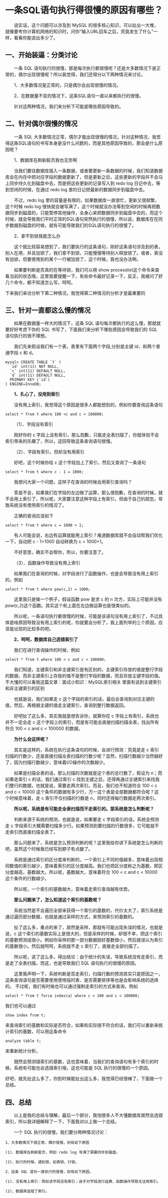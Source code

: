 # 一条SQL语句执行得很慢的原因有哪些？

&ensp;&ensp;&ensp;&ensp;说实话，这个问题可以涉及到 MySQL 的很多核心知识，可以扯出一大堆，就像要考你计算机网络的知识时，问你“输入URL回车之后，究竟发生了什么”一样，看看你能说出多少了。

## 一、开始装逼：分类讨论

&ensp;&ensp;&ensp;&ensp;一条 SQL 语句执行的很慢，那是每次执行都很慢呢？还是大多数情况下是正常的，偶尔出现很慢呢？所以我觉得，我们还得分以下两种情况来讨论。

&ensp;&ensp;&ensp;&ensp;1、大多数情况是正常的，只是偶尔会出现很慢的情况。

&ensp;&ensp;&ensp;&ensp;2、在数据量不变的情况下，这条SQL语句一直以来都执行的很慢。

&ensp;&ensp;&ensp;&ensp;针对这两种情况，我们来分析下可能是哪些原因导致的。

## 二、针对偶尔很慢的情况

&ensp;&ensp;&ensp;&ensp;一条 SQL 大多数情况正常，偶尔才能出现很慢的情况，针对这种情况，我觉得这条SQL语句的书写本身是没什么问题的，而是其他原因导致的，那会是什么原因呢？

&ensp;&ensp;&ensp;&ensp;1、数据库在刷新脏页我也无奈啊

&ensp;&ensp;&ensp;&ensp;当我们要往数据库插入一条数据、或者要更新一条数据的时候，我们知道数据库会在内存中把对应字段的数据更新了，但是更新之后，这些更新的字段并不会马上同步持久化到磁盘中去，而是把这些更新的记录写入到 redo log 日记中去，等到空闲的时候，在通过 redo log 里的日记把最新的数据同步到磁盘中去。

&ensp;&ensp;&ensp;&ensp;不过，redo log 里的容量是有限的，如果数据库一直很忙，更新又很频繁，这个时候 redo log 很快就会被写满了，这个时候就没办法等到空闲的时候再把数据同步到磁盘的，只能暂停其他操作，全身心来把数据同步到磁盘中去的，而这个时候，就会导致我们平时正常的SQL语句突然执行的很慢，所以说，数据库在在同步数据到磁盘的时候，就有可能导致我们的SQL语句执行的很慢了。

&ensp;&ensp;&ensp;&ensp;2、拿不到锁我能怎么办

&ensp;&ensp;&ensp;&ensp;这个就比较容易想到了，我们要执行的这条语句，刚好这条语句涉及到的表，别人在用，并且加锁了，我们拿不到锁，只能慢慢等待别人释放锁了。或者，表没有加锁，但要使用到的某个一行被加锁了，这个时候，我也没办法啊。

&ensp;&ensp;&ensp;&ensp;如果要判断是否真的在等待锁，我们可以用 show processlist这个命令来查看当前的状态哦，这里我要提醒一下，有些命令最好记录一下，反正，我被问了好几个命令，都不知道怎么写，呵呵。

下来我们来访分析下第二种情况，我觉得第二种情况的分析才是最重要的

## 三、针对一直都这么慢的情况

&ensp;&ensp;&ensp;&ensp;如果在数据量一样大的情况下，这条 SQL 语句每次都执行的这么慢，那就就要好好考虑下你的 SQL 书写了，下面我们来分析下哪些原因会导致我们的 SQL 语句执行的很不理想。

&ensp;&ensp;&ensp;&ensp;我们先来假设我们有一个表，表里有下面两个字段,分别是主键 id，和两个普通字段 c 和 d。

    mysql> CREATE TABLE `t` (
      `id` int(11) NOT NULL,
      `c` int(11) DEFAULT NULL,
      `d` int(11) DEFAULT NULL,
      PRIMARY KEY (`id`)
    ) ENGINE=InnoDB;
&ensp;&ensp;&ensp;&ensp;**1、扎心了，没用到索引**

&ensp;&ensp;&ensp;&ensp;没有用上索引，我觉得这个原因是很多人都能想到的，例如你要查询这条语句

    select * from t where 100 <c and c < 100000;
&ensp;&ensp;&ensp;&ensp;（1）、字段没有索引

&ensp;&ensp;&ensp;&ensp;刚好你的 c 字段上没有索引，那么抱歉，只能走全表扫描了，你就体验不会索引带来的乐趣了，所以，这回导致这条查询语句很慢。

&ensp;&ensp;&ensp;&ensp;（2）、字段有索引，但却没有用索引

&ensp;&ensp;&ensp;&ensp;好吧，这个时候你给 c 这个字段加上了索引，然后又查询了一条语句

    select * from t where c - 1 = 1000;
&ensp;&ensp;&ensp;&ensp;我想问大家一个问题，这样子在查询的时候会用索引查询吗？

&ensp;&ensp;&ensp;&ensp;答是不会，如果我们在字段的左边做了运算，那么很抱歉，在查询的时候，就不会用上索引了，所以呢，大家要注意这种字段上有索引，但由于自己的疏忽，导致系统没有使用索引的情况了。

&ensp;&ensp;&ensp;&ensp;正确的查询应该如下

    select * from t where c = 1000 + 1;
&ensp;&ensp;&ensp;&ensp;有人可能会说，右边有运算就能用上索引？难道数据库就不会自动帮我们优化一下，自动把 c - 1=1000 自动转换为 c = 1000+1。

&ensp;&ensp;&ensp;&ensp;不好意思，确实不会帮你，所以，你要注意了。

&ensp;&ensp;&ensp;&ensp;（3）、函数操作导致没有用上索引

&ensp;&ensp;&ensp;&ensp;如果我们在查询的时候，对字段进行了函数操作，也是会导致没有用上索引的，例如

    select * from t where pow(c,2) = 1000;
&ensp;&ensp;&ensp;&ensp;这里我只是做一个例子，假设函数 pow 是求 c 的 n 次方，实际上可能并没有 pow(c,2)这个函数。其实这个和上面在左边做运算也是很类似的。

&ensp;&ensp;&ensp;&ensp;所以呢，一条语句执行都很慢的时候，可能是该语句没有用上索引了，不过具体是啥原因导致没有用上索引的呢，你就要会分析了，我上面列举的三个原因，应该是出现的比较多的吧。



&ensp;&ensp;&ensp;&ensp;**2、呵呵，数据库自己选错索引了**

&ensp;&ensp;&ensp;&ensp;我们在进行查询操作的时候，例如

    select * from t where 100 < c and c < 100000;
&ensp;&ensp;&ensp;&ensp;我们知道，主键索引和非主键索引是有区别的，主键索引存放的值是整行字段的数据，而非主键索引上存放的值不是整行字段的数据，而且存放主键字段的值。不大懂的可以看我这篇文章：面试小知识：MySQL索引相关    里面有说到主键索引和非主键索引的区别

&ensp;&ensp;&ensp;&ensp;也就是说，我们如果走 c 这个字段的索引的话，最后会查询到对应主键的值，然后，再根据主键的值走主键索引，查询到整行数据返回。

&ensp;&ensp;&ensp;&ensp;好吧扯了这么多，其实我就是想告诉你，就算你在 c 字段上有索引，系统也并不一定会走 c 这个字段上的索引，而是有可能会直接扫描扫描全表，找出所有符合 100 < c and c < 100000 的数据。

&ensp;&ensp;&ensp;&ensp;**为什么会这样呢？**

&ensp;&ensp;&ensp;&ensp;其实是这样的，系统在执行这条语句的时候，会进行预测：究竟是走 c 索引扫描的行数少，还是直接扫描全表扫描的行数少呢？显然，扫描行数越少当然越好了，因为扫描行数越少，意味着I/O操作的次数越少。

&ensp;&ensp;&ensp;&ensp;如果是扫描全表的话，那么扫描的次数就是这个表的总行数了，假设为 n；而如果走索引 c 的话，我们通过索引 c 找到主键之后，还得再通过主键索引来找我们整行的数据，也就是说，需要走两次索引。而且，我们也不知道符合 100 < c and c < 10000 这个条件的数据有多少行，万一这个表是全部数据都符合呢？这个时候意味着，走 c 索引不仅扫描的行数是 n，同时还得每行数据走两次索引。

&ensp;&ensp;&ensp;&ensp;**所以呢，系统是有可能走全表扫描而不走索引的。那系统是怎么判断呢？**

&ensp;&ensp;&ensp;&ensp;判断来源于系统的预测，也就是说，如果要走 c 字段索引的话，系统会预测走 c 字段索引大概需要扫描多少行。如果预测到要扫描的行数很多，它可能就不走索引而直接扫描全表了。

&ensp;&ensp;&ensp;&ensp;那么问题来了，系统是怎么预测判断的呢？这里我给你讲下系统是怎么判断的吧，虽然这个时候我已经写到脖子有点酸了。

&ensp;&ensp;&ensp;&ensp;系统是通过索引的区分度来判断的，一个索引上不同的值越多，意味着出现相同数值的索引越少，意味着索引的区分度越高。我们也把区分度称之为基数，即区分度越高，基数越大。所以呢，基数越大，意味着符合 100 < c and c < 10000 这个条件的行数越少。

&ensp;&ensp;&ensp;&ensp;所以呢，一个索引的基数越大，意味着走索引查询越有优势。

&ensp;&ensp;&ensp;&ensp;**那么问题来了，怎么知道这个索引的基数呢？**

&ensp;&ensp;&ensp;&ensp;系统当然是不会遍历全部来获得一个索引的基数的，代价太大了，索引系统是通过遍历部分数据，也就是通过采样的方式，来预测索引的基数的。

&ensp;&ensp;&ensp;&ensp;扯了这么多，重点的来了，居然是采样，那就有可能出现失误的情况，也就是说，c 这个索引的基数实际上是很大的，但是采样的时候，却很不幸，把这个索引的基数预测成很小。例如你采样的那一部分数据刚好基数很小，然后就误以为索引的基数很小。然后就呵呵，系统就不走 c 索引了，直接走全部扫描了。

&ensp;&ensp;&ensp;&ensp;所以呢，说了这么多，得出结论：由于统计的失误，导致系统没有走索引，而是走了全表扫描，而这，也是导致我们 SQL 语句执行的很慢的原因。

&ensp;&ensp;&ensp;&ensp;这里我声明一下，系统判断是否走索引，扫描行数的预测其实只是原因之一，这条查询语句是否需要使用使用临时表、是否需要排序等也是会影响系统的选择的。
不过呢，我们有时候也可以通过强制走索引的方式来查询，例如

    select * from t force index(a) where c < 100 and c < 100000;
我们也可以通过

    show index from t;
来查询索引的基数和实际是否符合，如果和实际很不符合的话，我们可以重新来统计索引的基数，可以用这条命令

    analyze table t;
来重新统计分析。

&ensp;&ensp;&ensp;&ensp;既然会预测错索引的基数，这也意味着，当我们的查询语句有多个索引的时候，系统有可能也会选错索引哦，这也可能是 SQL 执行的很慢的一个原因。

好吧，就先扯这么多了，你到时候能扯出这么多，我觉得已经很棒了，下面做一个总结。

## 四、总结

&ensp;&ensp;&ensp;&ensp;以上是我的总结与理解，最后一个部分，我怕很多人不大懂数据库居然会选错索引，所以我详细解释了一下，下面我对以上做一个总结。

&ensp;&ensp;&ensp;&ensp;一个 SQL 执行的很慢，我们要分两种情况讨论：

    1、大多数情况下很正常，偶尔很慢，则有如下原因
    
    (1)、数据库在刷新脏页，例如 redo log 写满了需要同步到磁盘。
    
    (2)、执行的时候，遇到锁，如表锁、行锁。

    2、这条 SQL 语句一直执行的很慢，则有如下原因。
    
    (1)、没有用上索引：例如该字段没有索引；由于对字段进行运算、函数操作导致无法用索引。
    
    (2)、数据库选错了索引。
